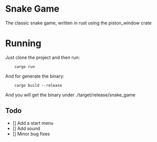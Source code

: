 # Snake Game

The classic snake game, written in rust using the piston_window crate

# Running

Just clone the project and then run:

```
    cargo run
```

And for generate the binary:

```
    cargo build --release
```

And you will get the binary under ./target/release/snake_game

## Todo

- [] Add a start menu
- [] Add sound
- [] Minor bug fixes
